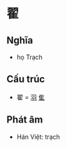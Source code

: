 # 翟

## Nghĩa

* họ Trạch

## Cấu trúc
* 翟 = [羽](羽.md) [隹](隹.md)

## Phát âm

* Hán Việt: trạch

<script>window.HANZI_FIELD='翟';</script>